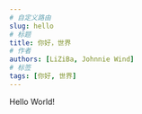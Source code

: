 ```yaml
---
# 自定义路由
slug: hello
# 标题
title: 你好，世界
# 作者
authors: [LiZiBa, Johnnie Wind]
# 标签
tags: [你好, 世界]
---
```


<!-- 下面是博客markdown内容 -->

Hello World!
